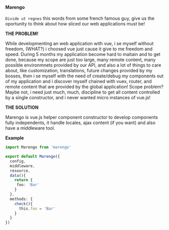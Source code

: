 #### Marengo
`Divide ut regnes` this words from some french famous guy, give us the oportunity to think about how sliced our web applications must be!

**THE PROBLEM!**

While developmenting an web application with vue, i se myself without freedom, (WHAT?) i choosed vue just cause it give to me freedom and speed. During 5 months my application become hard to maitain and to get done, because my scope are just too large, many remote content, many possible environmnets provided by our API, and also a lot of things to care about, like customization, translations, future changes provided by my bosses, then i se myself with the need of create/debug my components out of my application and i discover myself chained with vuex, router, and remote content that are provided by the global application! Scope problem? Maybe not, i need just much, much, discipline to get all content controlled by a single constructor, and i never wanted micro instances of vue.js!

**THE SOLUTION**

Marengo is vue.js helper component constructor to develop components fully independents, it handle locales, ajax content (if you want) and also have a middleware tool.

**Example**
``` typescript
import Marengo from 'marengo'

export default Marengo({
  config,
  middleware,
  resource,
  data(){
    return {
     foo: 'Bar'
    }
  },
  methods: {
    check(){
      this.foo = 'Bar'
    }
  }
})
```
